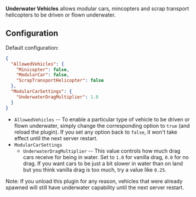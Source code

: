 **Underwater Vehicles** allows modular cars, mincopters and scrap transport helicopters to be driven or flown underwater.

## Configuration

Default configuration:

```json
{
  "AllowedVehicles": {
    "Minicopter": false,
    "ModularCar": false,
    "ScrapTransportHelicopter": false
  },
  "ModularCarSettings": {
    "UnderwaterDragMultiplier": 1.0
  }
}
```

- `AllowedVehicles` -- To enable a particular type of vehicle to be driven or flown underwater, simply change the corresponding option to `true` (and reload the plugin). If you set any option back to `false`, it won't take effect until the next server restart.
- `ModularCarSettings`
  - `UnderwaterDragMultiplier` -- This value controls how much drag cars receive for being in water. Set to `1.0` for vanilla drag, `0.0` for no drag. If you want cars to be just a bit slower in water than on land but you think vanilla drag is too much, try a value like `0.25`.

Note: If you unload this plugin for any reason, vehicles that were already spawned will still have underwater capability until the next server restart.
